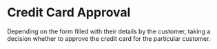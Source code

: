 # Credit Card Approval
 Depending on the form filled with their details by the customer, taking a decision whether to approve the credit card for the particular customer.
